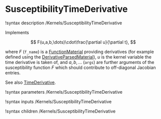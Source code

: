 # SusceptibilityTimeDerivative

!syntax description /Kernels/SusceptibilityTimeDerivative

Implements

$$
F(u,a,b,\dots)\cdot\frac{\partial u}{\partial t},
$$

where $F$ (`f_name`) is a [FunctionMaterial](/FunctionMaterials.md) providing derivatives
(for example defined using the [DerivativeParsedMaterial](/DerivativeParsedMaterial.md)),
$u$ is the kernel variable the time derivative is taken of, and $a, b, \dots$ (`args`)
are further arguments of the susceptibility function $F$ which should contribute to
off-diagonal Jacobian entries.

See also [TimeDerivative](/TimeDerivative.md).

!syntax parameters /Kernels/SusceptibilityTimeDerivative

!syntax inputs /Kernels/SusceptibilityTimeDerivative

!syntax children /Kernels/SusceptibilityTimeDerivative
